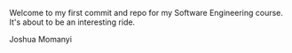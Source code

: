 Welcome to my first commit and repo for my Software Engineering course.
It's about to be an interesting ride.

Joshua Momanyi
